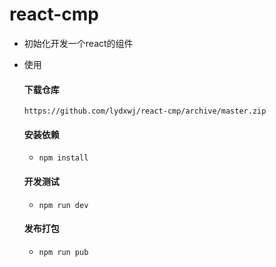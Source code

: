 # react-cmp

- 初始化开发一个react的组件

- 使用

  #### 下载仓库

  ```
  https://github.com/lydxwj/react-cmp/archive/master.zip
  ```

  #### 安装依赖

  - ```
    npm install
    ```

  #### 开发测试

  - ```
    npm run dev
    ```

  #### 发布打包

  - ```
    npm run pub
    ```